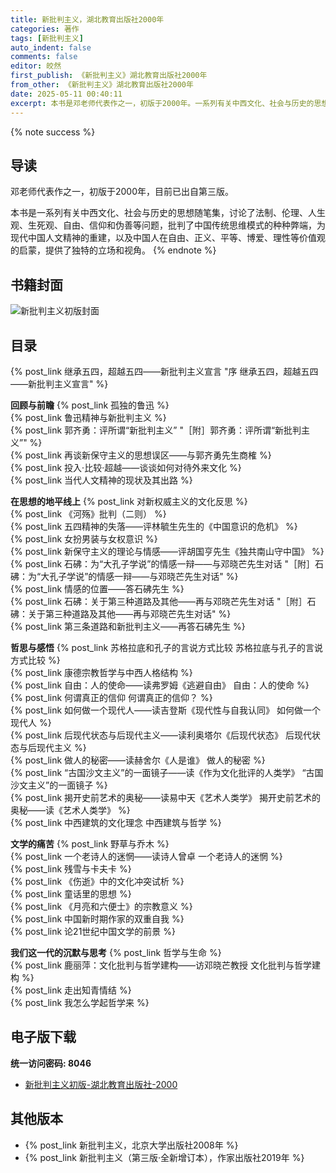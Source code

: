 ```yaml
---
title: 新批判主义，湖北教育出版社2000年
categories: 著作
tags: [新批判主义]
auto_indent: false
comments: false
editor: 皎然
first_publish: 《新批判主义》湖北教育出版社2000年
from_other: 《新批判主义》湖北教育出版社2000年
date: 2025-05-11 00:40:11
excerpt: 本书是邓老师代表作之一，初版于2000年。一系列有关中西文化、社会与历史的思想随笔集，讨论了法制、伦理、人生观、生死观、自由、信仰和伪善等问题，批判了中国传统思维模式的种种弊端，为现代中国人文精神的重建，以及中国人在自由、正义、平等、博爱、理性等价值观的启蒙，提供了独特的立场和视角。
---
```

{% note success %}
## 导读
邓老师代表作之一，初版于2000年，目前已出自第三版。

本书是一系列有关中西文化、社会与历史的思想随笔集，讨论了法制、伦理、人生观、生死观、自由、信仰和伪善等问题，批判了中国传统思维模式的种种弊端，为现代中国人文精神的重建，以及中国人在自由、正义、平等、博爱、理性等价值观的启蒙，提供了独特的立场和视角。
{% endnote %}
## 书籍封面
![新批判主义初版封面](/images/新批判主义初版封面.png)

## 目录
{% post_link 继承五四，超越五四——新批判主义宣言 "序 继承五四，超越五四——新批判主义宣言" %}<br/>

**回顾与前瞻**
{% post_link 孤独的鲁迅 %}<br/>
{% post_link 鲁迅精神与新批判主义 %}<br/>
{% post_link 郭齐勇：评所谓“新批判主义” "［附］郭齐勇：评所谓“新批判主义”" %}<br/>
{% post_link 再谈新保守主义的思想误区——与郭齐勇先生商榷 %}<br/>
{% post_link 投入·比较·超越——谈谈如何对待外来文化 %}<br/>
{% post_link 当代人文精神的现状及其出路 %}<br/>

**在思想的地平线上**
{% post_link 对新权威主义的文化反思 %}<br/>
{% post_link 《河殇》批判（二则） %}<br/>
{% post_link 五四精神的失落——评林毓生先生的《中国意识的危机》 %}<br/>
{% post_link 女扮男装与女权意识 %}<br/>
{% post_link 新保守主义的理论与情感——评胡国亨先生《独共南山守中国》 %}<br/>
{% post_link 石砩：为“大孔子学说”的情感一辩——与邓晓芒先生对话 "［附］石砩：为“大孔子学说”的情感一辩——与邓晓芒先生对话" %}<br/>
{% post_link 情感的位置——答石砩先生 %}<br/>
{% post_link 石砩：关于第三种道路及其他——再与邓晓芒先生对话 "［附］石砩：关于第三种道路及其他——再与邓晓芒先生对话" %}<br/>
{% post_link 第三条道路和新批判主义——再答石砩先生 %}<br/>

**哲思与感悟**
{% post_link 苏格拉底和孔子的言说方式比较 苏格拉底与孔子的言说方式比较 %}<br/>
{% post_link 康德宗教哲学与中西人格结构 %}<br/>
{% post_link 自由：人的使命——读弗罗姆《逃避自由》 自由：人的使命 %}<br/>
{% post_link 何谓真正的信仰 何谓真正的信仰？ %}<br/>
{% post_link 如何做一个现代人——读吉登斯《现代性与自我认同》 如何做一个现代人 %}<br/>
{% post_link 后现代状态与后现代主义——读利奥塔尔《后现代状态》 后现代状态与后现代主义 %}<br/>
{% post_link 做人的秘密——读赫舍尔《人是谁》 做人的秘密 %}<br/>
{% post_link “古国沙文主义”的一面镜子——读《作为文化批评的人类学》 “古国沙文主义”的一面镜子 %}<br/>
{% post_link 揭开史前艺术的奥秘——读易中天《艺术人类学》 揭开史前艺术的奥秘——读《艺术人类学》 %}<br/>
{% post_link 中西建筑的文化理念 中西建筑与哲学 %}<br/>

**文学的痛苦**
{% post_link 野草与乔木 %}<br/>
{% post_link 一个老诗人的迷惘——读诗人曾卓 一个老诗人的迷惘 %}<br/>
{% post_link 残雪与卡夫卡 %}<br/>
{% post_link 《伤逝》中的文化冲突试析 %}<br/>
{% post_link 童话里的思想 %}<br/>
{% post_link 《月亮和六便士》的宗教意义 %}<br/>
{% post_link 中国新时期作家的双重自我 %}<br/>
{% post_link 论21世纪中国文学的前景 %}<br/>

**我们这一代的沉默与思考**
{% post_link 哲学与生命 %}<br/>
{% post_link 鹿丽萍：文化批判与哲学建构——访邓晓芒教授 文化批判与哲学建构 %}<br/>
{% post_link 走出知青情结 %}<br>
{% post_link 我怎么学起哲学来 %}

## 电子版下载
**统一访问密码: 8046**
- [新批判主义初版-湖北教育出版社-2000](https://url92.ctfile.com/f/21466692-905451294-1adf29?p=8046)

## 其他版本
- {% post_link 新批判主义，北京大学出版社2008年 %}<br/>
- {% post_link 新批判主义（第三版·全新增订本），作家出版社2019年 %}<br/>


